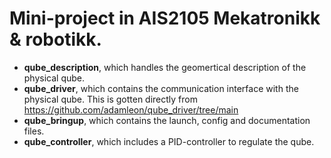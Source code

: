 
# Mini-project in AIS2105 Mekatronikk & robotikk.

- **qube_description**, which handles the geomertical description of the physical qube.
-  **qube_driver**, which contains the communication interface with the physical qube. This is gotten directly from https://github.com/adamleon/qube_driver/tree/main
- **qube_bringup**, which contains the launch, config and documentation files.
-  **qube_controller**, which includes a PID-controller to regulate the qube.


